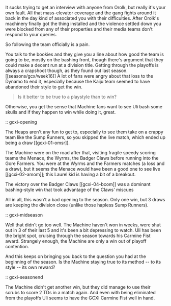 It sucks trying to get an interview with anyone from Orolk, but really it's your own fault. All that mass-elevator coverage and the gang fights around it back in the day kind of associated you with their difficulties. After Orolk's machinery finally got the thing installed and the violence settled down you were blocked from any of their properties and their media teams don't respond to your queries.

So following the team officially is a pain.

You talk to the bookies and they give you a line about how good the team is going to be, mostly on the bashing front, though there's argument that they could make a decent run at a division title. Getting through the playoffs is always a crapshoot though, as they found out last season. [[seasons/gcx/week16]] A lot of fans were angry about that loss to the Dynamo to end it, especially because the Kaiju team seemed to have abandoned their style to get the win.

> Is it better to be true to a playstyle than to win?

Otherwise, you get the sense that Machine fans want to see Uli bash some skulls and if they happen to win while doing it, great.

:: gcxi-opening

The Heaps aren't any fun to get to, especially to see them take on a crappy team like the Sump Runners, so you skipped the live match, which ended up being a draw [[gcxi-01-omsr]].

The Machine were on the road after that, visiting fragile speedy scoring teams the Menace, the Wyrms, the Badger Claws before running into the Gore Farmers. You were at the Wyrms and the Farmers matches (a loss and a draw), but it seems the Menace would have been a good one to see live [[gcxi-02-amom]]; this Laurel kid is having a bit of a breakout.

The victory over the Badger Claws [[gcxi-04-bcom]] was a dominant bashing-style win that took advantage of the Claws' miscues

All in all, this wasn't a bad opening to the season. Only one win, but 3 draws are keeping the division close (unlike those hapless Sump Runners).

:: gcxi-midseason

Well that didn't go too well. The Machine haven't won in weeks, were shut out in 3 of their last 5 and it's been a bit depressing to watch. Uli has been the bright spot, cruising through the season towards his Carmine Fist award. Strangely enough, the Machine are only a win out of playoff contention.

And this keeps on bringing you back to the question you had at the beginning of the season. Is the Machine staying true to its method -- to its style -- its own reward?

:: gcxi-seasonend

The Machine didn't get another win, but they did manage to use their scrubs to score 2 TDs in a match again. And even with being eliminated from the playoffs Uli seems to have the GCXI Carmine Fist well in hand.

